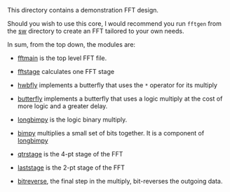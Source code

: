 This directory contains a demonstration FFT design.

Should you wish to use this core, I would recommend you run `fftgen` from the
[sw](../sw) directory to create an FFT tailored to your own needs.

In sum, from the top down, the modules are:

- [fftmain](fftmain.v) is the top level FFT file.

 - [fftstage](fftstage.v) calculates one FFT stage

  - [hwbfly](hwbfly.v) implements a butterfly that uses the `*` operator
    for its multiply
  - [butterfly](butterfly.v) implements a butterfly that uses a logic
    multiply at the cost of more logic and a greater delay.

   - [longbimpy](longbimpy.v) is the logic binary multiply.
   - [bimpy](bimpy.v) multiplies a small set of bits together.  It is a
     component of [longbimpy](longbimpy.v)

 - [qtrstage](qtrstage.v) is the 4-pt stage of the FFT

 - [laststage](laststage.v) is the 2-pt stage of the FFT

 - [bitreverse](bitreverse.v), the final step in the multiply, bit-reverses
   the outgoing data.


